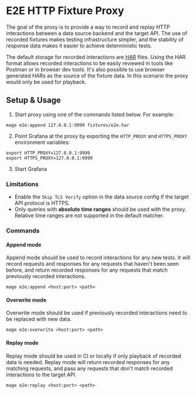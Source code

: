 # E2E HTTP Fixture Proxy

The goal of the proxy is to provide a way to record and replay HTTP interactions between a data source backend and the target API. The use of recorded fixtures makes testing infrastructure simpler, and the stability of response data makes it easier to achieve deterministic tests.

The default storage for recorded interactions are [HAR](https://en.wikipedia.org/wiki/HAR_(file_format)) files. Using the HAR format allows recorded interactions to be easily reviewed in tools like Postman or in browser dev tools. It's also possible to use browser generated HARs as the source of the fixture data. In this scenario the proxy would only be used for playback.

## Setup & Usage

1. Start proxy using one of the commands listed below. For example:

```
mage e2e:append 127.0.0.1:9999 fixtures/e2e.har
```

2. Point Grafana at the proxy by exporting the `HTTP_PROXY` and `HTTPS_PROXY` environment variables:

```
export HTTP_PROXY=127.0.0.1:9999
export HTTPS_PROXY=127.0.0.1:9999
```

3. Start Grafana

### Limitations

* Enable the `Skip TLS Verify` option in the data source config if the target API protocol is HTTPS.
* Only queries with **absolute time ranges** should be used with the proxy. Relative time ranges are not supported in the default matcher.

### Commands

#### Append mode

Append mode should be used to record interactions for any new tests. It will record requests and responses for any requests that haven't been seen before, and return recorded responses for any requests that match previously recorded interactions.

```
mage e2e:append <host:port> <path>
```

#### Overwrite mode

Overwrite mode should be used if previously recorded interactions need to be replaced with new data.

```
mage e2e:overwrite <host:port> <path>
```

#### Replay mode

Replay mode should be used in CI or locally if only playback of recorded data is needed. Replay mode will return recorded responses for any matching requests, and pass any requests that don't match recorded interactions to the target API.

```
mage e2e:replay <host:port> <path>
```
